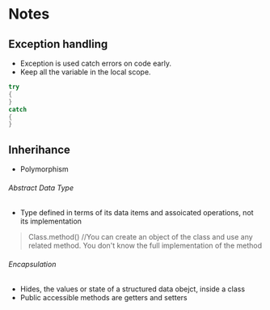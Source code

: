 # Notes

## Exception handling
* Exception is used catch errors on code early. 
* Keep all the variable in the local scope.
```c++
try
{
}
catch
{
}
```
## Inherihance
* Polymorphism

###### Abstract Data Type
* Type defined in terms of its data items and assoicated operations, not its implementation

> Class.method() //You can create an object of the class and use any related method. You don't know the full implementation of the method

###### Encapsulation 
* Hides, the values or state of a structured data obejct, inside a class
* Public accessible methods are getters and setters
